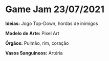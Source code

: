 # **Game Jam 23/07/2021**

**Ideias:** Jogo Top-Down, hordas de inimigos

**Modelo de Arte:** Pixel Art

**Órgãos:** Pulmão, rim, coração

**Vasos Sanguíneos:** Artéria